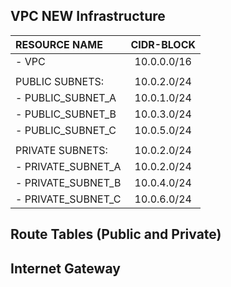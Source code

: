## VPC NEW Infrastructure

| RESOURCE NAME      |  CIDR-BLOCK  |
| :---               |    :---:     | 
| - VPC              |  10.0.0.0/16 |
|  |   |
|   PUBLIC SUBNETS:  |  10.0.2.0/24 |
| - PUBLIC_SUBNET_A  |  10.0.1.0/24 |
| - PUBLIC_SUBNET_B  |  10.0.3.0/24 |
| - PUBLIC_SUBNET_C  |  10.0.5.0/24 |
  |   |
|   PRIVATE SUBNETS: |  10.0.2.0/24 |
| - PRIVATE_SUBNET_A |  10.0.2.0/24 |
| - PRIVATE_SUBNET_B |  10.0.4.0/24 |
| - PRIVATE_SUBNET_C |  10.0.6.0/24 |

## Route Tables (Public and Private)

## Internet Gateway
